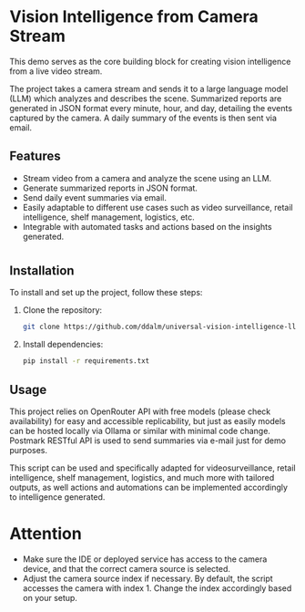 # Vision Intelligence from Camera Stream

This demo serves as the core building block for creating vision intelligence from a live video stream.

The project takes a camera stream and sends it to a large language model (LLM) which analyzes and describes the scene. Summarized reports are generated in JSON format every minute, hour, and day, detailing the events captured by the camera. A daily summary of the events is then sent via email.

## Features
- Stream video from a camera and analyze the scene using an LLM.
- Generate summarized reports in JSON format.
- Send daily event summaries via email.
- Easily adaptable to different use cases such as video surveillance, retail intelligence, shelf management, logistics, etc.
- Integrable with automated tasks and actions based on the insights generated.

#

## Installation

To install and set up the project, follow these steps:

1. Clone the repository:
   ```bash
   git clone https://github.com/ddalm/universal-vision-intelligence-llm
   ```
2. Install dependencies:
   ```bash
   pip install -r requirements.txt
   ```

## Usage

This project relies on OpenRouter API with free models (please check availability) for easy and accessible replicability, but just as easily models can be hosted locally via Ollama or similar with minimal code change.
Postmark RESTful API is used to send summaries via e-mail just for demo purposes.

This script can be used and specifically adapted for videosurveillance, retail intelligence, shelf management, logistics, and much more with tailored outputs, as well actions and automations can be implemented accordingly to intelligence generated.

# Attention

+ Make sure the IDE or deployed service has access to the camera device, and that the correct camera source is selected.
+ Adjust the camera source index if necessary. By default, the script accesses the camera with index 1. Change the index accordingly based on your setup.

